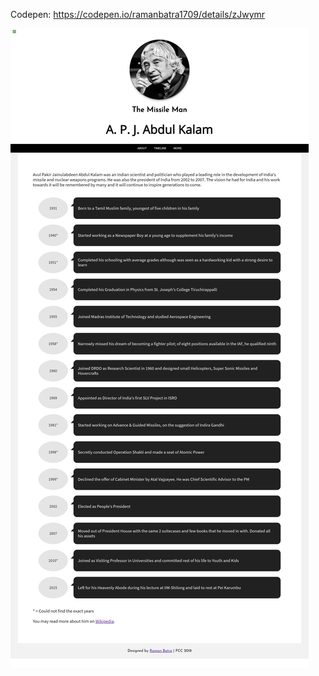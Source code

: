 Codepen: https://codepen.io/ramanbatra1709/details/zJwymr

![Screenshot 1: index.html](screenshots/index.png "index.html")